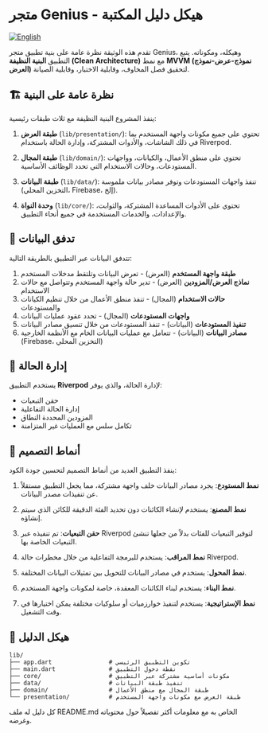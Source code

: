 # متجر Genius - هيكل دليل المكتبة

[![English](https://img.shields.io/badge/Language-English-blueviolet?style=for-the-badge)](README.md)

تقدم هذه الوثيقة نظرة عامة على بنية تطبيق متجر Genius، وهيكله، ومكوناته. يتبع التطبيق **البنية النظيفة (Clean Architecture)** مع نمط **MVVM (نموذج-عرض-نموذج العرض)** لتحقيق فصل المخاوف، وقابلية الاختبار، وقابلية الصيانة.

## 🏗️ نظرة عامة على البنية

ينفذ المشروع البنية النظيفة مع ثلاث طبقات رئيسية:

1. **طبقة العرض** (`lib/presentation/`): تحتوي على جميع مكونات واجهة المستخدم بما في ذلك الشاشات، والأدوات المشتركة، وإدارة الحالة باستخدام Riverpod.

2. **طبقة المجال** (`lib/domain/`): تحتوي على منطق الأعمال، والكيانات، وواجهات المستودعات، وحالات الاستخدام التي تحدد الوظائف الأساسية.

3. **طبقة البيانات** (`lib/data/`): تنفذ واجهات المستودعات وتوفر مصادر بيانات ملموسة (التخزين المحلي، Firebase، إلخ).

4. **وحدة النواة** (`lib/core/`): تحتوي على الأدوات المساعدة المشتركة، والثوابت، والإعدادات، والخدمات المستخدمة في جميع أنحاء التطبيق.

## 🔄 تدفق البيانات

تتدفق البيانات عبر التطبيق بالطريقة التالية:

1. **طبقة واجهة المستخدم** (العرض) - تعرض البيانات وتلتقط مدخلات المستخدم
2. **نماذج العرض/المزودين** (العرض) - تدير حالة واجهة المستخدم وتتواصل مع حالات الاستخدام
3. **حالات الاستخدام** (المجال) - تنفذ منطق الأعمال من خلال تنظيم الكيانات والمستودعات
4. **واجهات المستودعات** (المجال) - تحدد عقود عمليات البيانات
5. **تنفيذ المستودعات** (البيانات) - تنفذ المستودعات من خلال تنسيق مصادر البيانات
6. **مصادر البيانات** (البيانات) - تتعامل مع عمليات البيانات الخام مع الأنظمة الخارجية (Firebase، التخزين المحلي)

## 📱 إدارة الحالة

يستخدم التطبيق **Riverpod** لإدارة الحالة، والذي يوفر:

- حقن التبعيات
- إدارة الحالة التفاعلية
- المزودين المحددة النطاق
- تكامل سلس مع العمليات غير المتزامنة

## 🧩 أنماط التصميم

ينفذ التطبيق العديد من أنماط التصميم لتحسين جودة الكود:

1. **نمط المستودع**: يجرد مصادر البيانات خلف واجهة مشتركة، مما يجعل التطبيق مستقلاً عن تنفيذات مصدر البيانات.

2. **نمط المصنع**: يستخدم لإنشاء الكائنات دون تحديد الفئة الدقيقة للكائن الذي سيتم إنشاؤه.

3. **حقن التبعيات**: تم تنفيذه عبر Riverpod لتوفير التبعيات للفئات بدلاً من جعلها تنشئ التبعيات الخاصة بها.

4. **نمط المراقب**: يستخدم للبرمجة التفاعلية من خلال مخطرات حالة Riverpod.

5. **نمط المحول**: يستخدم في مصادر البيانات للتحويل بين تمثيلات البيانات المختلفة.

6. **نمط البناء**: يستخدم لبناء الكائنات المعقدة، خاصة لمكونات واجهة المستخدم.

7. **نمط الإستراتيجية**: يستخدم لتنفيذ خوارزميات أو سلوكيات مختلفة يمكن اختيارها في وقت التشغيل.

## 📂 هيكل الدليل

```text
lib/
├── app.dart                # تكوين التطبيق الرئيسي
├── main.dart               # نقطة دخول التطبيق
├── core/                   # مكونات أساسية مشتركة عبر التطبيق
├── data/                   # تنفيذ طبقة البيانات
├── domain/                 # طبقة المجال مع منطق الأعمال
└── presentation/           # طبقة العرض مع مكونات واجهة المستخدم
```

كل دليل له ملف README.md الخاص به مع معلومات أكثر تفصيلاً حول محتوياته وغرضه.
